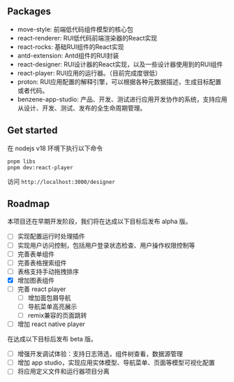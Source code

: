 ## Packages

- move-style: 前端低代码组件模型的核心包
- react-renderer: RUI低代码前端渲染器的React实现
- react-rocks: 基础RUI组件的React实现
- antd-extension: Antd组件的RUI封装
- react-designer: RUI设计器的React实现，以及一些设计器使用到的RUI组件
- react-player: RUI应用的运行器。（目前完成度很低）
- proton: RUI应用配置的解释引擎，可以根据各种元数据描述，生成目标配置或者代码。
- benzene-app-studio: 产品、开发、测试进行应用开发协作的系统，支持应用从设计、开发、测试、发布的全生命周期管理。

## Get started

在 nodejs v18 环境下执行以下命令

```
pnpm libs
pnpm dev:react-player
```

访问 `http://localhost:3000/designer`

## Roadmap

本项目还在早期开发阶段，我们将在达成以下目标后发布 alpha 版。

- [ ] 实现配置运行时处理插件
- [ ] 实现用户访问控制，包括用户登录状态检查、用户操作权限控制等
- [ ] 完善表单组件
- [ ] 完善表格搜索组件
- [ ] 表格支持手动拖拽排序
- [x] 增加图表组件
- [ ] 完善 react player
  - [ ] 增加面包屑导航
  - [ ] 导航菜单高亮展示
  - [ ] remix兼容的页面跳转
- [ ] 增加 react native player

在达成以下目标后发布 beta 版。

- [ ] 增强开发调试体验：支持日志筛选，组件树查看，数据源管理
- [ ] 增加 app studio，实现应用实体模型、导航菜单、页面等模型可视化配置
- [ ] 将应用定义文件和运行器项目分离
